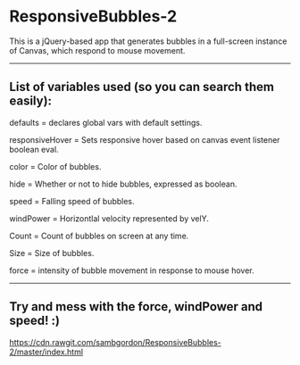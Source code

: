 # ResponsiveBubbles-2
This is a jQuery-based app that generates bubbles in a full-screen instance of Canvas, which respond to mouse movement.

__________


## List of variables used (so you can search them easily):
defaults = declares global vars with default settings.

responsiveHover = Sets responsive hover based on canvas event listener boolean eval.

color = Color of bubbles.

hide = Whether or not to hide bubbles, expressed as boolean.

speed = Falling speed of bubbles.

windPower = Horizontlal velocity represented by velY.

Count = Count of bubbles on screen at any time.

Size = Size of bubbles.

force = intensity of bubble movement in response to mouse hover.

_________

## Try and mess with the force, windPower and speed! :)

https://cdn.rawgit.com/sambgordon/ResponsiveBubbles-2/master/index.html
